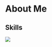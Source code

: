 # About Me
## Skills
  <img src="https://skillicons.dev/icons?i=java,golang,typescript,javascript,maven,idea,discord,github" />
